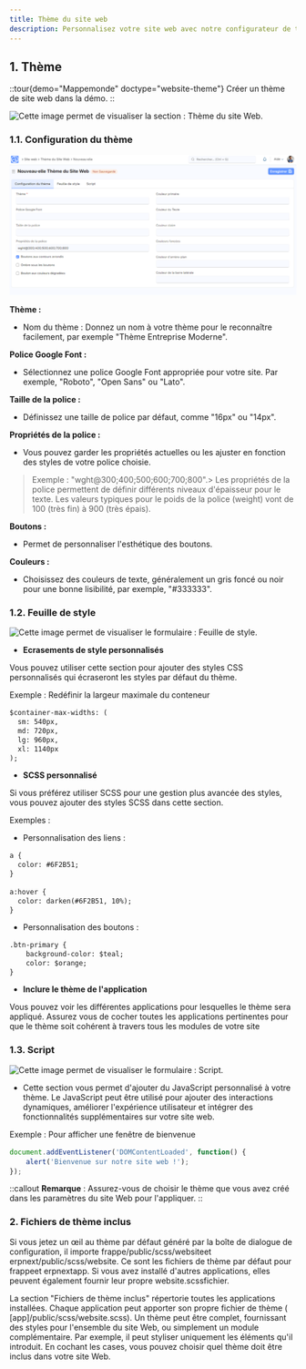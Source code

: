```yaml
---
title: Thème du site web
description: Personnalisez votre site web avec notre configurateur de thème complet, offrant des options avancées pour les polices Google, les couleurs et les styles CSS/SCSS, ainsi que des scripts JavaScript, afin de créer une expérience visuelle et interactive unique pour votre entreprise.
---
```


## 1. **Thème**

::tour{demo="Mappemonde" doctype="website-theme"}
Créer un thème de site web dans la démo.
::

![Cette image permet de visualiser la section : Thème du site Web.](/2.Th%C3%A8me%20du%20site%20web.png)

### 1.1. **Configuration du thème**

![Cette image permet de visualiser le formulaire : Configuration de thème.](/1.Th%C3%A8me%20du%20site%20.png)

**Thème :**

- Nom du thème : Donnez un nom à votre thème pour le reconnaître facilement, par exemple "Thème Entreprise Moderne".

**Police Google Font :**

- Sélectionnez une police Google Font appropriée pour votre site. Par exemple, "Roboto", "Open Sans" ou "Lato".

**Taille de la police :**

- Définissez une taille de police par défaut, comme "16px" ou "14px".

**Propriétés de la police :**

- Vous pouvez garder les propriétés actuelles ou les ajuster en fonction des styles de votre police choisie.

> Exemple : "wght\@300;400;500;600;700;800".> Les propriétés de la police permettent de définir différents niveaux d'épaisseur pour le texte. Les valeurs typiques pour le poids de la police (weight) vont de 100 (très fin) à 900 (très épais).

**Boutons  :**

- Permet de personnaliser l'esthétique des boutons.

**Couleurs  :**

- Choisissez des couleurs de texte, généralement un gris foncé ou noir pour une bonne lisibilité, par exemple, "#333333".

### 1.2. **Feuille de style**

![Cette image permet de visualiser le formulaire : Feuille de style.](/2.feuille%20de%20style%20th%C3%A8me%20du%20site%20.png)

- **Ecrasements de style personnalisés**

Vous pouvez utiliser cette section pour ajouter des styles CSS personnalisés qui écraseront les styles par défaut du thème.

Exemple : Redéfinir la largeur maximale du conteneur

```text
$container-max-widths: (
  sm: 540px,
  md: 720px,
  lg: 960px,
  xl: 1140px
);
```

- **SCSS personnalisé**

Si vous préférez utiliser SCSS pour une gestion plus avancée des styles, vous pouvez ajouter des styles SCSS dans cette section.

Exemples :

- Personnalisation des liens :

```text
a {
  color: #6F2B51; 
}

a:hover {
  color: darken(#6F2B51, 10%); 
}
```

- Personnalisation des boutons :

```text
.btn-primary {
    background-color: $teal;
    color: $orange;
}
```

- **Inclure le thème de l'application**

Vous pouvez voir les différentes applications pour lesquelles le thème sera appliqué. Assurez vous de cocher toutes les applications pertinentes pour que le thème soit cohérent à travers tous les modules de votre site

### 1.3. **Script**

![Cette image permet de visualiser le formulaire : Script.](/3.Script%20th%C3%A8me%20du%20site%20.png)

- Cette section vous permet d'ajouter du JavaScript personnalisé à votre thème. Le JavaScript peut être utilisé pour ajouter des interactions dynamiques, améliorer l'expérience utilisateur et intégrer des fonctionnalités supplémentaires sur votre site web.

Exemple : Pour afficher une fenêtre de bienvenue

```js
document.addEventListener('DOMContentLoaded', function() {
    alert('Bienvenue sur notre site web !');
});
```

::callout
**Remarque** : Assurez-vous de choisir le thème que vous avez créé dans les paramètres du site Web pour l'appliquer.
::

### 2. Fichiers de thème inclus

Si vous jetez un œil au thème par défaut généré par la boîte de dialogue de configuration, il importe frappe/public/scss/websiteet erpnext/public/scss/website. Ce sont les fichiers de thème par défaut pour frappeet erpnextapp. Si vous avez installé d'autres applications, elles peuvent également fournir leur propre website.scssfichier.

La section "Fichiers de thème inclus" répertorie toutes les applications installées. Chaque application peut apporter son propre fichier de thème ( [app]/public/scss/website.scss). Un thème peut être complet, fournissant des styles pour l'ensemble du site Web, ou simplement un module complémentaire. Par exemple, il peut styliser uniquement les éléments qu'il introduit. En cochant les cases, vous pouvez choisir quel thème doit être inclus dans votre site Web.

###
